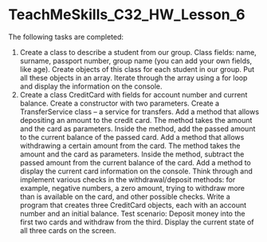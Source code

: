 # TeachMeSkills_C32_HW_Lesson_6
The following tasks are completed:
1. Create a class to describe a student from our group.
Class fields: name, surname, passport number, group name (you can add your own fields, like age).
Create objects of this class for each student in our group.
Put all these objects in an array.
Iterate through the array using a for loop and display the information on the console.
2. Create a class CreditCard with fields for account number and current balance.
Create a constructor with two parameters.
Create a TransferService class – a service for transfers.
Add a method that allows depositing an amount to the credit card.
The method takes the amount and the card as parameters. Inside the method, add the passed amount to the current balance of the passed card.
Add a method that allows withdrawing a certain amount from the card.
The method takes the amount and the card as parameters. Inside the method, subtract the passed amount from the current balance of the card.
Add a method to display the current card information on the console.
Think through and implement various checks in the withdrawal/deposit methods: for example, negative numbers, a zero amount, trying to withdraw more than is available on the card, and other possible checks.
Write a program that creates three CreditCard objects, each with an account number and an initial balance.
Test scenario:
Deposit money into the first two cards and withdraw from the third.
Display the current state of all three cards on the screen.
